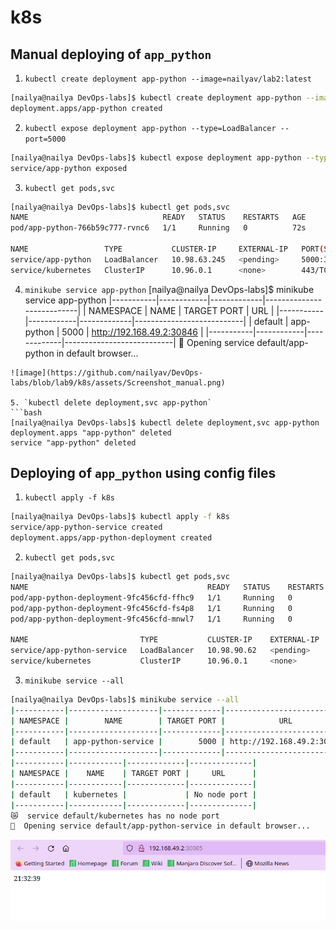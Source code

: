 # k8s
## Manual deploying of `app_python`
1. `kubectl create deployment app-python --image=nailyav/lab2:latest`
```bash
[nailya@nailya DevOps-labs]$ kubectl create deployment app-python --image=nailyav/lab2:latest
deployment.apps/app-python created
```

2. `kubectl expose deployment app-python --type=LoadBalancer --port=5000`
```bash
[nailya@nailya DevOps-labs]$ kubectl expose deployment app-python --type=LoadBalancer --port=5000
service/app-python exposed
```

3. `kubectl get pods,svc`
```bash
[nailya@nailya DevOps-labs]$ kubectl get pods,svc
NAME                              READY   STATUS    RESTARTS   AGE
pod/app-python-766b59c777-rvnc6   1/1     Running   0          72s

NAME                 TYPE           CLUSTER-IP     EXTERNAL-IP   PORT(S)          AGE
service/app-python   LoadBalancer   10.98.63.245   <pending>     5000:30846/TCP   16s
service/kubernetes   ClusterIP      10.96.0.1      <none>        443/TCP          5m2s
```

4. `minikube service app-python`
[nailya@nailya DevOps-labs]$ minikube service app-python
|-----------|------------|-------------|---------------------------|
| NAMESPACE |    NAME    | TARGET PORT |            URL            |
|-----------|------------|-------------|---------------------------|
| default   | app-python |        5000 | http://192.168.49.2:30846 |
|-----------|------------|-------------|---------------------------|
🎉  Opening service default/app-python in default browser...
```
![image](https://github.com/nailyav/DevOps-labs/blob/lab9/k8s/assets/Screenshot_manual.png)

5. `kubectl delete deployment,svc app-python`
```bash
[nailya@nailya DevOps-labs]$ kubectl delete deployment,svc app-python
deployment.apps "app-python" deleted
service "app-python" deleted
```

## Deploying of `app_python` using config files
1. `kubectl apply -f k8s`
```bash
[nailya@nailya DevOps-labs]$ kubectl apply -f k8s
service/app-python-service created
deployment.apps/app-python-deployment created
```

2. `kubectl get pods,svc`
```bash
[nailya@nailya DevOps-labs]$ kubectl get pods,svc
NAME                                        READY   STATUS    RESTARTS   AGE
pod/app-python-deployment-9fc456cfd-ffhc9   1/1     Running   0          42s
pod/app-python-deployment-9fc456cfd-fs4p8   1/1     Running   0          42s
pod/app-python-deployment-9fc456cfd-mnwl7   1/1     Running   0          42s

NAME                         TYPE           CLUSTER-IP    EXTERNAL-IP   PORT(S)          AGE
service/app-python-service   LoadBalancer   10.98.90.62   <pending>     5000:30085/TCP   42s
service/kubernetes           ClusterIP      10.96.0.1     <none>        443/TCP          11m
```

3. `minikube service --all`
```bash
[nailya@nailya DevOps-labs]$ minikube service --all
|-----------|--------------------|-------------|---------------------------|
| NAMESPACE |        NAME        | TARGET PORT |            URL            |
|-----------|--------------------|-------------|---------------------------|
| default   | app-python-service |        5000 | http://192.168.49.2:30085 |
|-----------|--------------------|-------------|---------------------------|
|-----------|------------|-------------|--------------|
| NAMESPACE |    NAME    | TARGET PORT |     URL      |
|-----------|------------|-------------|--------------|
| default   | kubernetes |             | No node port |
|-----------|------------|-------------|--------------|
😿  service default/kubernetes has no node port
🎉  Opening service default/app-python-service in default browser...
```
![image](https://github.com/nailyav/DevOps-labs/blob/lab9/k8s/assets/Screenshot_config.png)
